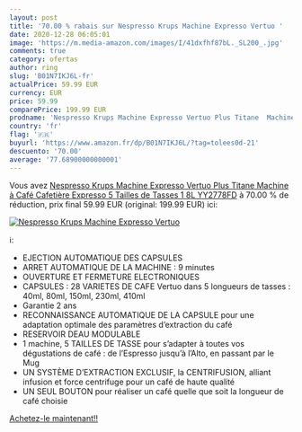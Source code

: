 ```yaml
---
layout: post
title: '70.00 % rabais sur Nespresso Krups Machine Expresso Vertuo '
date: 2020-12-28 06:05:01
image: 'https://m.media-amazon.com/images/I/41dxfhf87bL._SL200_.jpg'
comments: true
category: ofertas
author: ring
slug: 'B01N7IKJ6L-fr'
actualPrice: 59.99 EUR
currency: EUR
price: 59.99
comparePrice: 199.99 EUR
prodname: 'Nespresso Krups Machine Expresso Vertuo Plus Titane  Machine à Café  Cafetière Expresso  5 Tailles de Tasses  1 8L YY2778FD'
country: 'fr'
flag: '🇫🇷'
buyurl: 'https://www.amazon.fr/dp/B01N7IKJ6L/?tag=tolees0d-21'
descuento: '70.00'
average: '77.68900000000001'
---
```


Vous avez [Nespresso Krups Machine Expresso Vertuo Plus Titane  Machine à Café  Cafetière Expresso  5 Tailles de Tasses  1 8L YY2778FD](https://www.amazon.fr/dp/B01N7IKJ6L/?tag=tolees0d-21)  à  70.00 % de réduction, prix final  59.99 EUR (original: 199.99 EUR) ici:

[![Nespresso Krups Machine Expresso Vertuo ](https://m.media-amazon.com/images/I/41dxfhf87bL._SL200_.jpg)](https://www.amazon.fr/dp/B01N7IKJ6L/?tag=tolees0d-21)

ℹ️:

- EJECTION AUTOMATIQUE DES CAPSULES
- ARRET AUTOMATIQUE DE LA MACHINE : 9 minutes
- OUVERTURE ET FERMETURE ELECTRONIQUES
- CAPSULES : 28 VARIETES DE CAFE Vertuo dans 5 longueurs de tasses : 40ml, 80ml, 150ml, 230ml, 410ml
- Garantie 2 ans
- RECONNAISSANCE AUTOMATIQUE DE LA CAPSULE pour une adaptation optimale des paramètres d’extraction du café
- RESERVOIR DEAU MODULABLE
- 1 machine, 5 TAILLES DE TASSE pour s’adapter à toutes vos dégustations de café : de l’Espresso jusqu’à l’Alto, en passant par le Mug
- UN SYSTÈME D’EXTRACTION EXCLUSIF, la CENTRIFUSION, alliant infusion et force centrifuge pour un café de haute qualité
- UN SEUL BOUTON pour réaliser un café quelle que soit la longueur de café choisie

[Achetez-le maintenant!!](https://www.amazon.fr/dp/B01N7IKJ6L/?tag=tolees0d-21)
